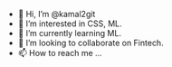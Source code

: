- 👋 Hi, I’m @kamal2git
- 👀 I’m interested in CSS, ML.
- 🌱 I’m currently learning ML.
- 💞️ I’m looking to collaborate on Fintech.
- 📫 How to reach me ...


<!---
kamal2git/kamal2git is a ✨ special ✨ repository because its `README.md` (this file) appears on your GitHub profile.
You can click the Preview link to take a look at your changes.
--->
